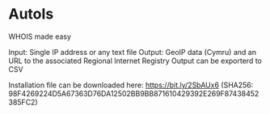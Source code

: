 # AutoIs
WHOIS made easy

Input: Single IP address or any text file
Output: GeoIP data (Cymru) and an URL to the associated Regional Internet Registry
Output can be exporterd to CSV

Installation file can be downloaded here:
https://bit.ly/2SbAUx6 (SHA256: 98F4269224D5A67363D76DA12502BB9BB871610429392E269F87438452385FC2)
